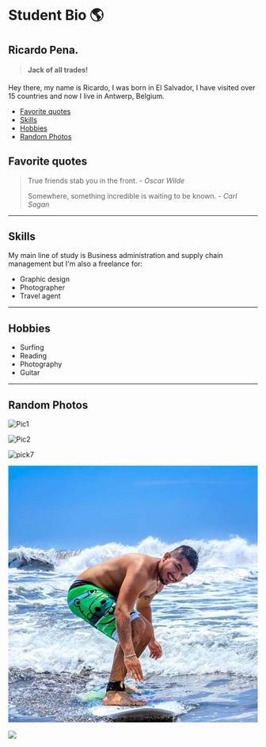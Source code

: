 # Student Bio :earth_americas:

## Ricardo Pena.

> #### Jack of all trades!

Hey there, my name is Ricardo, I was born in El Salvador, I have visited over 15
countries and now I live in Antwerp, Belgium.


  - [Favorite quotes](#favorite-quotes)
  - [Skills](#skills)
  - [Hobbies](#hobbies)
  - [Random Photos](#random-photos)

## Favorite quotes

> True friends stab you in the front. - _Oscar Wilde_
>
> Somewhere, something incredible is waiting to be known. - _Carl Sagan_

---

## Skills

My main line of study is Business administration and supply chain management but
I'm also a freelance for:

- Graphic design
- Photographer
- Travel agent

---

## Hobbies

- Surfing
- Reading
- Photography
- Guitar

---

## Random Photos

![Pic1](./assets/pic2.jpg)

![Pic2](./assets/pic4.jpg)

![pick7](./assets/pic7.jpg)

![rick](./assets/rick.jpg)

<img src="student-bios/assets/rick.jpg"> 
